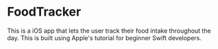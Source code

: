 # FoodTracker
This is a iOS app that lets the user track their food intake throughout the day. This is built using Apple's tutorial for beginner Swift developers.
